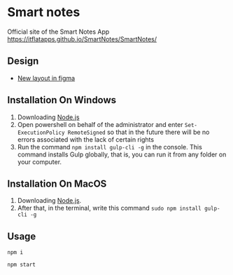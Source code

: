 # Smart notes
Official site of the Smart Notes App
https://itflatapps.github.io/SmartNotes/SmartNotes/

## Design
- [New layout in figma](https://www.figma.com/file/7rwSXB6wZke7mckW0C4Ont/Smart-Notes)

## Installation On Windows

1. Downloading [Node.js](https://nodejs.org/en/download/)
2. Open powershell on behalf of the administrator and enter `Set-ExecutionPolicy RemoteSigned` so that in the future there will be no errors associated with the lack of certain rights
3. Run the command `npm install gulp-cli -g` in the console. This command installs Gulp globally, that is, you can run it from any folder on your computer.

## Installation On MacOS

1. Downloading [Node.js](https://nodejs.org/en/download/).
2. After that, in the terminal, write this command `sudo npm install gulp-cli -g`

## Usage

    npm i

    npm start
